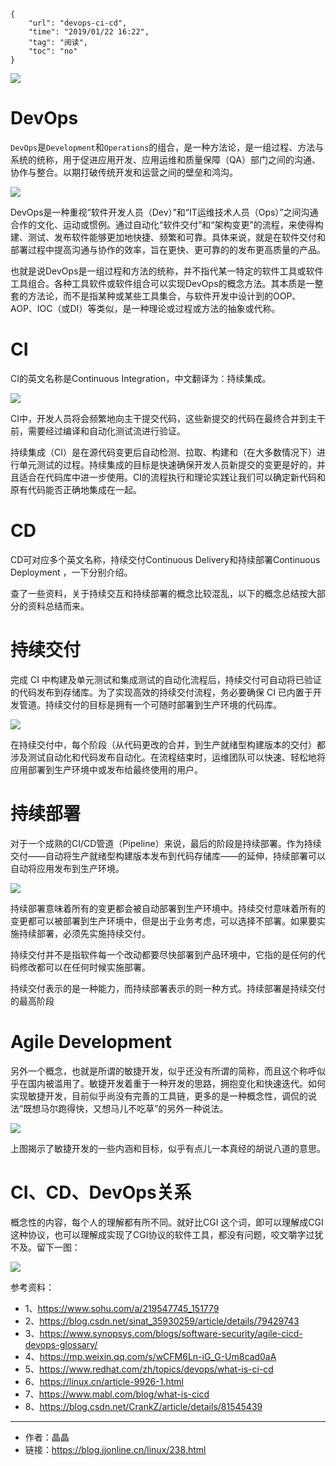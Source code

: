 ```
{
    "url": "devops-ci-cd",
    "time": "2019/01/22 16:22",
    "tag": "阅读",
    "toc": "no"
}
```

![](../../static/uploads/source/20190122160637.jpg)

# DevOps

`DevOps`是`Development`和`Operations`的组合，是一种方法论，是一组过程、方法与系统的统称，用于促进应用开发、应用运维和质量保障（QA）部门之间的沟通、协作与整合。以期打破传统开发和运营之间的壁垒和鸿沟。

![](../../static/uploads/source/20190122165858.png)

DevOps是一种重视“软件开发人员（Dev）”和“IT运维技术人员（Ops）”之间沟通合作的文化、运动或惯例。通过自动化“软件交付”和“架构变更”的流程，来使得构建、测试、发布软件能够更加地快捷、频繁和可靠。具体来说，就是在软件交付和部署过程中提高沟通与协作的效率，旨在更快、更可靠的的发布更高质量的产品。

也就是说DevOps是一组过程和方法的统称，并不指代某一特定的软件工具或软件工具组合。各种工具软件或软件组合可以实现DevOps的概念方法。其本质是一整套的方法论，而不是指某种或某些工具集合，与软件开发中设计到的OOP、AOP、IOC（或DI）等类似，是一种理论或过程或方法的抽象或代称。

# CI

CI的英文名称是Continuous Integration，中文翻译为：持续集成。

![](../../static/uploads/source/20190122165932.png)

CI中，开发人员将会频繁地向主干提交代码，这些新提交的代码在最终合并到主干前，需要经过编译和自动化测试流进行验证。

持续集成（CI）是在源代码变更后自动检测、拉取、构建和（在大多数情况下）进行单元测试的过程。持续集成的目标是快速确保开发人员新提交的变更是好的，并且适合在代码库中进一步使用。CI的流程执行和理论实践让我们可以确定新代码和原有代码能否正确地集成在一起。

# CD

CD可对应多个英文名称，持续交付Continuous Delivery和持续部署Continuous Deployment ，一下分别介绍。

查了一些资料，关于持续交互和持续部署的概念比较混乱，以下的概念总结按大部分的资料总结而来。

# 持续交付

完成 CI 中构建及单元测试和集成测试的自动化流程后，持续交付可自动将已验证的代码发布到存储库。为了实现高效的持续交付流程，务必要确保 CI 已内置于开发管道。持续交付的目标是拥有一个可随时部署到生产环境的代码库。

![](../../static/uploads/source/20190122170128.png)

在持续交付中，每个阶段（从代码更改的合并，到生产就绪型构建版本的交付）都涉及测试自动化和代码发布自动化。在流程结束时，运维团队可以快速、轻松地将应用部署到生产环境中或发布给最终使用的用户。

# 持续部署

对于一个成熟的CI/CD管道（Pipeline）来说，最后的阶段是持续部署。作为持续交付——自动将生产就绪型构建版本发布到代码存储库——的延伸，持续部署可以自动将应用发布到生产环境。

![](../../static/uploads/source/20190122170247.png)

持续部署意味着所有的变更都会被自动部署到生产环境中。持续交付意味着所有的变更都可以被部署到生产环境中，但是出于业务考虑，可以选择不部署。如果要实施持续部署，必须先实施持续交付。

持续交付并不是指软件每一个改动都要尽快部署到产品环境中，它指的是任何的代码修改都可以在任何时候实施部署。

持续交付表示的是一种能力，而持续部署表示的则一种方式。持续部署是持续交付的最高阶段

# Agile Development

另外一个概念，也就是所谓的敏捷开发，似乎还没有所谓的简称，而且这个称呼似乎在国内被滥用了。敏捷开发着重于一种开发的思路，拥抱变化和快速迭代。如何实现敏捷开发，目前似乎尚没有完善的工具链，更多的是一种概念性，调侃的说法“既想马尔跑得快，又想马儿不吃草”的另外一种说法。

![](../../static/uploads/source/20190122170723.png)

上图揭示了敏捷开发的一些内涵和目标，似乎有点儿一本真经的胡说八道的意思。

# CI、CD、DevOps关系

概念性的内容，每个人的理解都有所不同。就好比CGI 这个词，即可以理解成CGI这种协议，也可以理解成实现了CGI协议的软件工具，都没有问题，咬文嚼字过犹不及。留下一图：

![](../../static/uploads/source/20190122160600.png)

参考资料：

- 1、https://www.sohu.com/a/219547745_151779
- 2、https://blog.csdn.net/sinat_35930259/article/details/79429743
- 3、https://www.synopsys.com/blogs/software-security/agile-cicd-devops-glossary/
- 4、https://mp.weixin.qq.com/s/wCFM6Ln-iG_G-Um8cad0aA
- 5、https://www.redhat.com/zh/topics/devops/what-is-ci-cd
- 6、https://linux.cn/article-9926-1.html
- 7、https://www.mabl.com/blog/what-is-cicd
- 8、https://blog.csdn.net/CrankZ/article/details/81545439

---


- 作者：晶晶
- 链接：https://blog.jjonline.cn/linux/238.html
